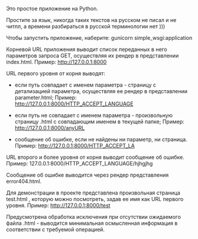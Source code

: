 Это простое приложение на Python.

Простите за язык, никогда таких текстов на русском не писал и не читпл,
а времени разбираться в русской терминологии нет )))

Чтобы запустить приложение, наберите: gunicorn simple_wsgi:application

Корневой URL приложения выводит список переданных в него параметров запроса GET,
осуществляя их рендер в представлении index.html.
Пример: http://127.0.0.1:8000

URL первого уровня от корня выводят:

- если путь совпадает с именем параметра - страницу с детализацией параметра,
  осуществляя ее рендер в представлении parameter.html;
  Пример: http://127.0.0.1:8000/HTTP_ACCEPT_LANGUAGE

- если путь не совпадает с именем параметра - произвольную страницу .html
  с совпадающим именем в текущей папке;
  Пример: http://127.0.0.1:8000/anyURL

- сообщение об ошибке, если не найдены ни параметр, ни страница.
  Пример: http://127.0.0.1:8000/HTTP_ACCEPT_LA

URL второго и более уровня от корня выводит сообщение об ошибке.
Пример: 127.0.0.1:8000/HTTP_ACCEPT_LANGUAGE/hjhgjhg

Сообщение об ошибке выводится через рендер представления error404.html.

Для демонстрации в проекте представлена произвольная страница test.html ,
которую можно посмотреть, задав ее имя как URL первого уровня.
Пример: http://127.0.0.1:8000/test

Предусмотрена обработка исключения при отсутствии ожидаемого файла .html -
выводится минимальная осмысленная информация в соответствии с требуемой операцией.